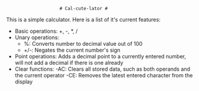                         # Cal-cute-lator #
This is a simple calculator. Here is a list of it's current features:
- Basic operations: +, -, *, /
- Unary operations:
    - %: Converts number to decimal value out of 100
    - +/-: Negates the current number's sign
- Point operations: Adds a decimal point to a currently entered number, will not add a decimal if there is one already
- Clear functions:
    -AC: Clears all stored data, such as both operands and the current operator
    -CE: Removes the latest entered character from the display